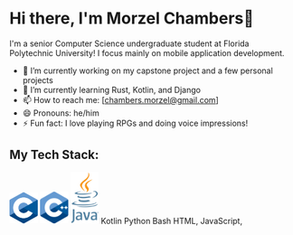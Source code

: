 # Hi there, I'm Morzel Chambers👋

I'm a senior Computer Science undergraduate student at Florida Polytechnic University! I focus mainly on mobile application development.


<!--
**KingCyb0rg/KingCyb0rg** is a ✨ _special_ ✨ repository because its `README.md` (this file) appears on your GitHub profile.

Here are some ideas to get you started:

-->

- 🔭 I’m currently working on my capstone project and a few personal projects
- 🌱 I’m currently learning Rust, Kotlin, and Django
- 📫 How to reach me: [chambers.morzel@gmail.com]
- 😄 Pronouns: he/him
- ⚡ Fun fact: I love playing RPGs and doing voice impressions!

## My Tech Stack:
<a href="https://cprogramming.com/" target="_blank" rel="noreferrer noopener"><img src="/tech-icons/c.png" width=50px></a> <img src="/tech-icons/cpp.png" width=50px> <img src="tech-icons/java.png" width=50px> Kotlin Python Bash HTML, JavaScript, 
